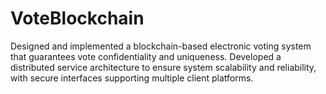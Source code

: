 # VoteBlockchain
Designed and implemented a blockchain-based electronic voting system that guarantees vote confidentiality and uniqueness. Developed a distributed service architecture to ensure system scalability and reliability, with secure interfaces supporting multiple client platforms.

